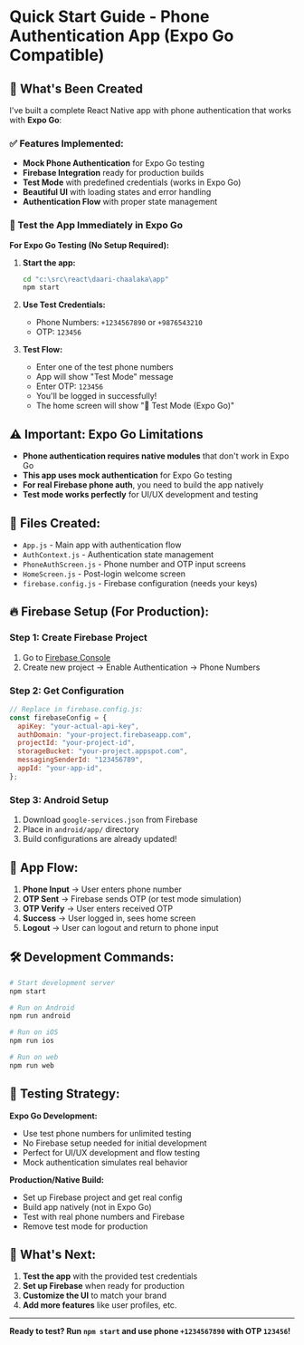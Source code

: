 # Quick Start Guide - Phone Authentication App (Expo Go Compatible)

## 🚀 What's Been Created

I've built a complete React Native app with phone authentication that works with **Expo Go**:

### ✅ Features Implemented:

- **Mock Phone Authentication** for Expo Go testing
- **Firebase Integration** ready for production builds
- **Test Mode** with predefined credentials (works in Expo Go)
- **Beautiful UI** with loading states and error handling
- **Authentication Flow** with proper state management

### 📱 Test the App Immediately in Expo Go

**For Expo Go Testing (No Setup Required):**

1. **Start the app:**

   ```bash
   cd "c:\src\react\daari-chaalaka\app"
   npm start
   ```

2. **Use Test Credentials:**

   - Phone Numbers: `+1234567890` or `+9876543210`
   - OTP: `123456`

3. **Test Flow:**
   - Enter one of the test phone numbers
   - App will show "Test Mode" message
   - Enter OTP: `123456`
   - You'll be logged in successfully!
   - The home screen will show "🧪 Test Mode (Expo Go)"

## ⚠️ Important: Expo Go Limitations

- **Phone authentication requires native modules** that don't work in Expo Go
- **This app uses mock authentication** for Expo Go testing
- **For real Firebase phone auth**, you need to build the app natively
- **Test mode works perfectly** for UI/UX development and testing

## 🔧 Files Created:

- `App.js` - Main app with authentication flow
- `AuthContext.js` - Authentication state management
- `PhoneAuthScreen.js` - Phone number and OTP input screens
- `HomeScreen.js` - Post-login welcome screen
- `firebase.config.js` - Firebase configuration (needs your keys)

## 🔥 Firebase Setup (For Production):

### Step 1: Create Firebase Project

1. Go to [Firebase Console](https://console.firebase.google.com/)
2. Create new project → Enable Authentication → Phone Numbers

### Step 2: Get Configuration

```javascript
// Replace in firebase.config.js:
const firebaseConfig = {
  apiKey: "your-actual-api-key",
  authDomain: "your-project.firebaseapp.com",
  projectId: "your-project-id",
  storageBucket: "your-project.appspot.com",
  messagingSenderId: "123456789",
  appId: "your-app-id",
};
```

### Step 3: Android Setup

1. Download `google-services.json` from Firebase
2. Place in `android/app/` directory
3. Build configurations are already updated!

## 🎯 App Flow:

1. **Phone Input** → User enters phone number
2. **OTP Sent** → Firebase sends OTP (or test mode simulation)
3. **OTP Verify** → User enters received OTP
4. **Success** → User logged in, sees home screen
5. **Logout** → User can logout and return to phone input

## 🛠 Development Commands:

```bash
# Start development server
npm start

# Run on Android
npm run android

# Run on iOS
npm run ios

# Run on web
npm run web
```

## 🧪 Testing Strategy:

**Expo Go Development:**

- Use test phone numbers for unlimited testing
- No Firebase setup needed for initial development
- Perfect for UI/UX development and flow testing
- Mock authentication simulates real behavior

**Production/Native Build:**

- Set up Firebase project and get real config
- Build app natively (not in Expo Go)
- Test with real phone numbers and Firebase
- Remove test mode for production

## 📧 What's Next:

1. **Test the app** with the provided test credentials
2. **Set up Firebase** when ready for production
3. **Customize the UI** to match your brand
4. **Add more features** like user profiles, etc.

---

**Ready to test? Run `npm start` and use phone `+1234567890` with OTP `123456`!**
